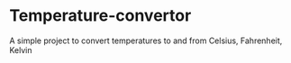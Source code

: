 # Temperature-convertor
A simple project to convert temperatures to and from Celsius, Fahrenheit, Kelvin
